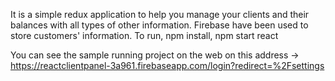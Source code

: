 It is a simple redux application to help you manage your clients and their balances with all types of other information.
Firebase have been used to store customers' information.
To run,
           npm install,
            npm start react
            
You can see the sample running project on the web on this address -> https://reactclientpanel-3a961.firebaseapp.com/login?redirect=%2Fsettings
                
             
